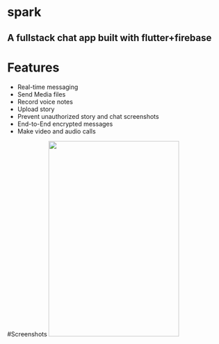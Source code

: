 <h1> spark</h1>
<h2> A fullstack chat app built with flutter+firebase </h2>

<h1>Features</h1>
<ul>
  <li>Real-time messaging</li>
  <li>Send Media files</li>
  <li>Record voice notes</li>
  <li>Upload story</li> 
  <li>Prevent unauthorized story and chat screenshots</li>
  <li>End-to-End encrypted messages</li> 
  <li>Make video and audio calls</li> 
</ul>

#Screenshots 
 <img src="![Screenshot_20220429-191046](https://user-images.githubusercontent.com/54414963/166002497-7c4e1cb2-31bd-417b-85d9-7c7ca8b05fde.png)" height= "450" width="300"></img>


